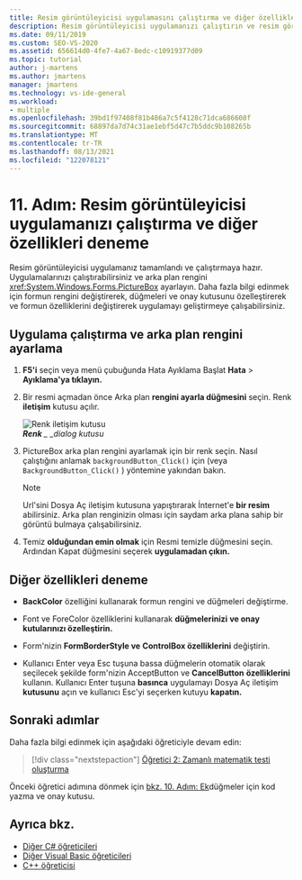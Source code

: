 ```yaml
---
title: Resim görüntüleyicisi uygulamasını çalıştırma ve diğer özellikleri deneme
description: Resim görüntüleyicisi uygulamanızı çalıştırın ve resim görüntüleyici oluşturma öğreticisinde diğer özellikleri deneyin.
ms.date: 09/11/2019
ms.custom: SEO-VS-2020
ms.assetid: 656614d0-4fe7-4a67-8edc-c10919377d09
ms.topic: tutorial
author: j-martens
ms.author: jmartens
manager: jmartens
ms.technology: vs-ide-general
ms.workload:
- multiple
ms.openlocfilehash: 39bd1f97408f81b486a7c5f4128c71dca686608f
ms.sourcegitcommit: 68897da7d74c31ae1ebf5d47c7b5ddc9b108265b
ms.translationtype: MT
ms.contentlocale: tr-TR
ms.lasthandoff: 08/13/2021
ms.locfileid: "122078121"
---
```

# <a name="step-11-run-your-picture-viewer-app-and-try-other-features"></a>11. Adım: Resim görüntüleyicisi uygulamanızı çalıştırma ve diğer özellikleri deneme

Resim görüntüleyicisi uygulamanız tamamlandı ve çalıştırmaya hazır. Uygulamalarınızı çalıştırabilirsiniz ve arka plan rengini <xref:System.Windows.Forms.PictureBox> ayarlayın. Daha fazla bilgi edinmek için formun rengini değiştirerek, düğmeleri ve onay kutusunu özelleştirerek ve formun özelliklerini değiştirerek uygulamayı geliştirmeye çalışabilirsiniz.

## <a name="how-to-run-your-app-and-set-the-background-color"></a>Uygulama çalıştırma ve arka plan rengini ayarlama

1. **F5'i** seçin veya menü çubuğunda Hata Ayıklama Başlat **Hata**  >  **Ayıklama'ya tıklayın.**

1. Bir resmi açmadan önce Arka plan **rengini ayarla düğmesini** seçin. Renk **iletişim** kutusu açılır.

     ![Renk iletişim kutusu](../ide/media/express_colordialog.png)<br/>
***Renk** _ _dialog kutusu*

1. PictureBox arka plan rengini ayarlamak için bir renk seçin. Nasıl çalıştığını anlamak `backgroundButton_Click()` için (veya `BackgroundButton_Click()` ) yöntemine yakından bakın.

    > [!NOTE]
    > Url'sini Dosya Aç iletişim kutusuna yapıştırarak İnternet'e **bir resim** abilirsiniz. Arka plan renginizin olması için saydam arka plana sahip bir görüntü bulmaya çalışabilirsiniz.

1. Temiz **olduğundan emin olmak** için Resmi temizle düğmesini seçin. Ardından Kapat düğmesini seçerek **uygulamadan çıkın.**

## <a name="try-other-features"></a>Diğer özellikleri deneme

* **BackColor** özelliğini kullanarak formun rengini ve düğmeleri değiştirme.

* Font ve ForeColor özelliklerini kullanarak **düğmelerinizi** **ve onay kutularınızı özelleştirin.**

* Form'nizin **FormBorderStyle ve** **ControlBox özelliklerini** değiştirin.

* Kullanıcı Enter veya Esc tuşuna bassa düğmelerin otomatik olarak seçilecek  şekilde form'nizin AcceptButton ve **CancelButton** **özelliklerini** kullanın.  Kullanıcı Enter tuşuna **basınca** uygulamayı Dosya Aç iletişim **kutusunu** açın ve kullanıcı Esc'yi seçerken kutuyu **kapatın.**

## <a name="next-steps"></a>Sonraki adımlar

Daha fazla bilgi edinmek için aşağıdaki öğreticiyle devam edin:

> [!div class="nextstepaction"]
> [Öğretici 2: Zamanlı matematik testi oluşturma](../ide/tutorial-2-create-a-timed-math-quiz.md)

Önceki öğretici adımına dönmek için [bkz. 10. Adım: Ek](../ide/step-10-write-code-for-additional-buttons-and-a-check-box.md)düğmeler için kod yazma ve onay kutusu.

## <a name="see-also"></a>Ayrıca bkz.

* [Diğer C# öğreticileri](../get-started/csharp/index.yml)
* [Diğer Visual Basic öğreticileri](../get-started/visual-basic/index.yml)
* [C++ öğreticisi](/cpp/get-started/tutorial-console-cpp)